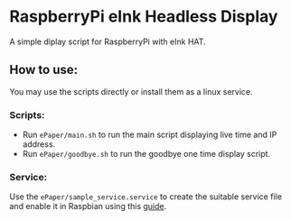 # RaspberryPi eInk Headless Display

A simple diplay script for RaspberryPi with eInk HAT.

## How to use:
You may use the scripts directly or install them as a linux service.

### Scripts:

- Run `ePaper/main.sh` to run the main script displaying live time and IP address.
- Run `ePaper/goodbye.sh` to run the goodbye one time display script.

### Service:

Use the `ePaper/sample_service.service` to create the suitable service file and enable it in Raspbian using this [guide](https://www.raspberrypi.org/documentation/linux/usage/systemd.md).
